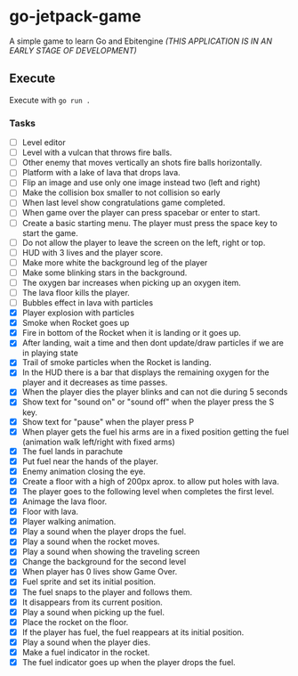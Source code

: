 # go-jetpack-game

A simple game to learn Go and Ebitengine *(THIS APPLICATION IS IN AN EARLY STAGE OF DEVELOPMENT)*

## Execute

Execute with `go run .`

### Tasks

- [ ] Level editor
- [ ] Level with a vulcan that throws fire balls.
- [ ] Other enemy that moves vertically an shots fire balls horizontally.
- [ ] Platform with a lake of lava that drops lava.
- [ ] Flip an image and use only one image instead two (left and right)
- [ ] Make the collision box smaller to not collision so early
- [ ] When last level show congratulations game completed.
- [ ] When game over the player can press spacebar or enter to start.
- [ ] Create a basic starting menu. The player must press the space key to start the game.
- [ ] Do not allow the player to leave the screen on the left, right or top.
- [ ] HUD with 3 lives and the player score.
- [ ] Make more white the background leg of the player
- [ ] Make some blinking stars in the background.
- [ ] The oxygen bar increases when picking up an oxygen item.
- [ ] The lava floor kills the player.
- [ ] Bubbles effect in lava with particles
- [x] Player explosion with particles
- [x] Smoke when Rocket goes up
- [x] Fire in bottom of the Rocket when it is landing or it goes up.
- [x] After landing, wait a time and then dont update/draw particles if we are in playing state
- [x] Trail of smoke particles when the Rocket is landing.
- [x] In the HUD there is a bar that displays the remaining oxygen for the player and it decreases as time passes.
- [x] When the player dies the player blinks and can not die during 5 seconds
- [x] Show text for "sound on" or "sound off" when the player press the S key.
- [x] Show text for "pause" when the player press P
- [x] When player gets the fuel his arms are in a fixed position getting the fuel (animation walk left/right with fixed arms)
- [x] The fuel lands in parachute
- [x] Put fuel near the hands of the player.
- [x] Enemy animation closing the eye.
- [x] Create a floor with a high of 200px aprox. to allow put holes with lava.
- [x] The player goes to the following level when completes the first level.
- [x] Animage the lava floor.
- [x] Floor with lava.
- [x] Player walking animation.
- [x] Play a sound when the player drops the fuel.
- [x] Play a sound when the rocket moves.
- [x] Play a sound when showing the traveling screen
- [x] Change the background for the second level
- [x] When player has 0 lives show Game Over.
- [x] Fuel sprite and set its initial position.
- [x] The fuel snaps to the player and follows them.
- [x] It disappears from its current position.
- [x] Play a sound when picking up the fuel.
- [x] Place the rocket on the floor.
- [x] If the player has fuel, the fuel reappears at its initial position.
- [x] Play a sound when the player dies.
- [x] Make a fuel indicator in the rocket.
- [x] The fuel indicator goes up when the player drops the fuel.

